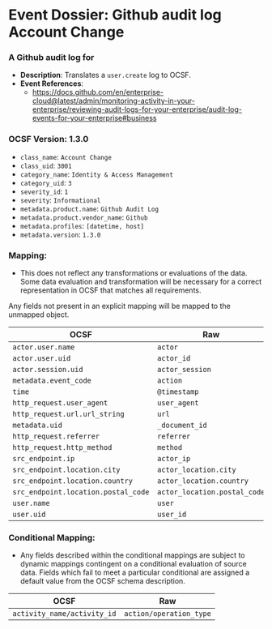 # Event Dossier: Github audit log Account Change

### A Github audit log for

- **Description**: Translates a `user.create` log to OCSF.
- **Event References**:
  - https://docs.github.com/en/enterprise-cloud@latest/admin/monitoring-activity-in-your-enterprise/reviewing-audit-logs-for-your-enterprise/audit-log-events-for-your-enterprise#business

### OCSF Version: 1.3.0

- `class_name`: `Account Change`
- `class_uid`: `3001`
- `category_name`: `Identity & Access Management`
- `category_uid`: `3`
- `severity_id`: `1`
- `severity`: `Informational`
- `metadata.product.name`: `Github Audit Log`
- `metadata.product.vendor_name`: `Github`
- `metadata.profiles`: `[datetime, host]`
- `metadata.version`: `1.3.0`

### Mapping:

- This does not reflect any transformations or evaluations of the data. Some data evaluation and transformation will be necessary for a correct representation in OCSF that matches all requirements.

Any fields not present in an explicit mapping will be mapped to the unmapped object.

| OCSF                                | Raw                          |
| ----------------------------------- | ---------------------------- |
| `actor.user.name`                   | `actor`                      |
| `actor.user.uid`                    | `actor_id`                   |
| `actor.session.uid`                 | `actor_session`              |
| `metadata.event_code`               | `action`                     |
| `time`                              | `@timestamp`                 |
| `http_request.user_agent`           | `user_agent`                 |
| `http_request.url.url_string`       | `url`                        |
| `metadata.uid`                      | `_document_id`                |
| `http_request.referrer`             | `referrer`                   |
| `http_request.http_method`          | `method`                     |
| `src_endpoint.ip`                   | `actor_ip`                   |
| `src_endpoint.location.city`        | `actor_location.city`        |
| `src_endpoint.location.country`     | `actor_location.country`     |
| `src_endpoint.location.postal_code` | `actor_location.postal_code` |
| `user.name`                         | `user`                       |
| `user.uid`                          | `user_id`                    |

### Conditional Mapping:

- Any fields described within the conditional mappings are subject to dynamic mappings contingent on a conditional evaluation of source data. Fields which fail to meet a particular conditional are assigned a default value from the OCSF schema description.

| OCSF                        | Raw                     |
| --------------------------- | ----------------------- |
| `activity_name/activity_id` | `action/operation_type` |
